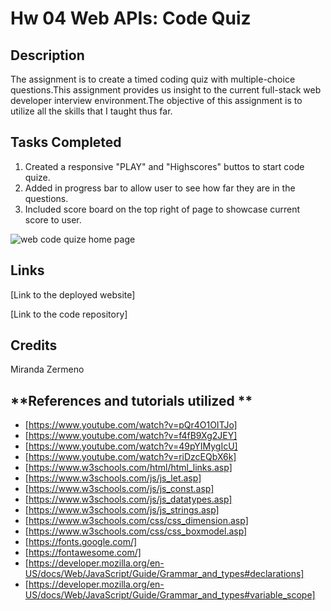 # Hw 04 Web APIs: Code Quiz

##  **Description**
The assignment is to create a timed coding quiz with multiple-choice questions.This assignment provides us insight to the current full-stack web developer interview environment.The objective of this assignment is to utilize all the skills that I taught thus far.

## **Tasks Completed**

1. Created a responsive "PLAY" and "Highscores" buttos to start code quize. 
2. Added in progress bar to allow user to see how far they are in the questions. 
3. Included score board on the top right of page to showcase current score to user. 


![web code quize home page ](https://user-images.githubusercontent.com/87839888/132963186-476d513e-d883-4ab2-9b8e-0d9b3279f727.png)


## **Links**

 [Link to the deployed website] 

 [Link to the code repository]

## **Credits**
Miranda Zermeno


## **References and tutorials utilized **

* [https://www.youtube.com/watch?v=pQr4O1OITJo]
* [https://www.youtube.com/watch?v=f4fB9Xg2JEY]
* [https://www.youtube.com/watch?v=49pYIMygIcU]
* [https://www.youtube.com/watch?v=riDzcEQbX6k]
* [https://www.w3schools.com/html/html_links.asp]
* [https://www.w3schools.com/js/js_let.asp]
* [https://www.w3schools.com/js/js_const.asp]
* [https://www.w3schools.com/js/js_datatypes.asp]
* [https://www.w3schools.com/js/js_strings.asp]
* [https://www.w3schools.com/css/css_dimension.asp]
* [https://www.w3schools.com/css/css_boxmodel.asp]
* [https://fonts.google.com/]
* [https://fontawesome.com/]
* [https://developer.mozilla.org/en-US/docs/Web/JavaScript/Guide/Grammar_and_types#declarations]
* [https://developer.mozilla.org/en-US/docs/Web/JavaScript/Guide/Grammar_and_types#variable_scope]
